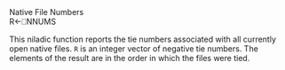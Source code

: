 <div class="heading">
  <div class="name">Native File Numbers</div>
  <div class="command">R←⎕NNUMS</div>
</div>

This niladic function reports the tie numbers associated with all currently open native files.  `R` is an integer vector of negative tie numbers. The elements of the result are in the order in which the files were tied.
